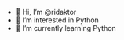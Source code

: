 - 👋 Hi, I’m @ridaktor
- 👀 I’m interested in Python
- 🌱 I’m currently learning Python


<!---
ridaktor/ridaktor is a ✨ special ✨ repository because its `README.md` (this file) appears on your GitHub profile.
You can click the Preview link to take a look at your changes.
--->
